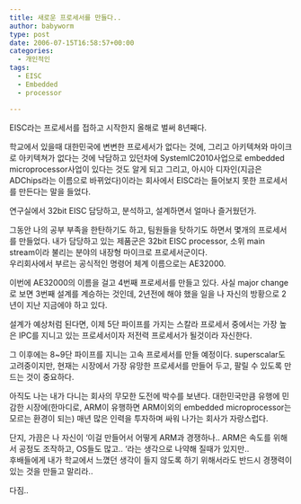 ```yaml
---
title: 새로운 프로세서를 만들다..
author: babyworm
type: post
date: 2006-07-15T16:58:57+00:00
categories:
  - 개인적인
tags:
  - EISC
  - Embedded
  - processor

---
```

EISC라는 프로세서를 접하고 시작한지 올해로 벌써 8년째다.

학교에서 있을때 대한민국에 변변한 프로세서가 없다는 것에, 그리고 아키텍쳐와 마이크로 아키텍쳐가 없다는 것에 낙담하고 있던차에 SystemIC2010사업으로 embedded microprocessor사업이 있다는 것도 알게 되고 그리고, 아시아 디자인(지금은 ADChips라는 이름으로 바뀌었다)이라는 회사에서 EISC라는 들어보지 못한 프로세서를 만든다는 말을 들었다.

연구실에서 32bit EISC 담당하고, 분석하고, 설계하면서 얼마나 즐거웠던가.

그동안 나의 공부 부족을 한탄하기도 하고, 팀원들을 탓하기도 하면서 몇개의 프로세서를 만들었다.
내가 담당하고 있는 제품군은 32bit EISC processor, 소위 main stream이라 불리는 분야의 내장형 마이크로 프로세서군이다.
<br>
우리회사에서 부르는 공식적인 명령어 체계 이름으로는 AE32000.

이번에 AE32000의 이름을 걸고 4번째 프로세서를 만들고 있다. 사실 major change로 보면 3번째 설계를 계승하는 것인데, 2년전에 해야 했을 일을 나 자신의 방황으로 2년이 지난 지금에야 하고 있다.

설계가 예상처럼 된다면, 이제 5단 파이프를 가지는 스칼라 프로세서 중에서는 가장 높은 IPC를 지니고 있는 프로세서이자 저전력 프로세서가 될것이라 자신한다.

그 이후에는 8~9단 파이프를 지니는 고속 프로세서를 만들 예정이다. superscalar도 고려중이지만, 현재는 시장에서 가장 유망한 프로세서를 만들어 두고, 팔릴 수 있도록 만드는 것이 중요하다.

아직도 나는 내가 다니는 회사의 무모한 도전에 박수를 보낸다.
대한민국만큼 유행에 민감한 시장에(한마디로, ARM이 유행하면 ARM이외의 embedded microprocessor는 모르는 환경이 되는) 매년 많은 인력을 투자하며 싸워 나가는 회사가 자랑스럽다.

단지, 가끔은 나 자신이 &#8216;이걸 만들어서 어떻게 ARM과 경쟁하나.. ARM은 속도를 위해서 공정도 조작하고, OS들도 많고.. &#8216;라는 생각으로 나약해 질때가 있지만..<br>
후배들에게 내가 학교에서 느꼈던 생각이 들지 않도록 하기 위해서라도 반드시 경쟁력이 있는 것을 만들고 말리라..

다짐..
